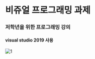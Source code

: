 # 비쥬얼 프로그래밍 과제
 ### 저학년을 위한 프로그래밍 강의 
 
 #### visual studio 2019 사용  
![1](https://user-images.githubusercontent.com/54833169/64945719-2a781c80-d8ac-11e9-9510-a1e66ea1a8ad.PNG)
